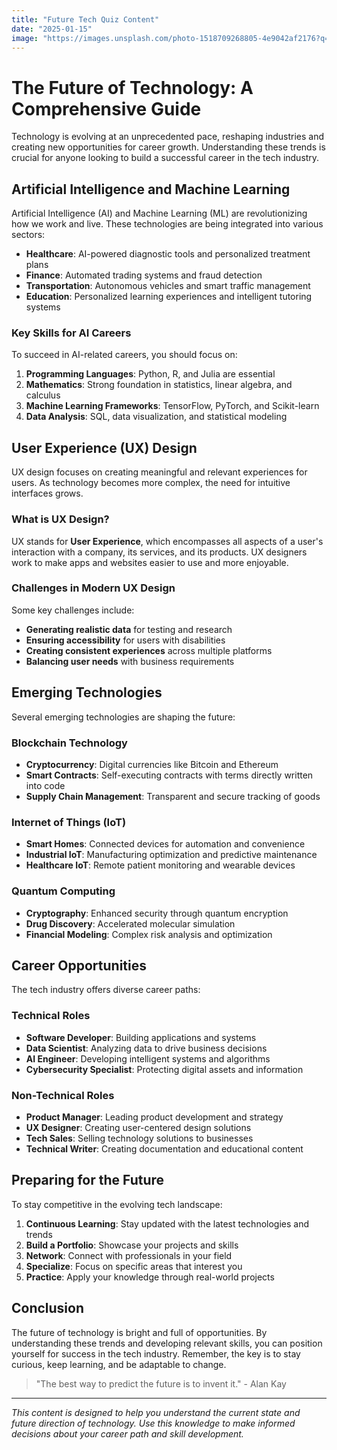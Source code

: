 ```yaml
---
title: "Future Tech Quiz Content"
date: "2025-01-15"
image: "https://images.unsplash.com/photo-1518709268805-4e9042af2176?q=80&w=2025&auto=format&fit=crop&ixlib=rb-4.1.0&ixid=M3wxMjA3fDB8MHxwaG90by1wYWdlfHx8fGVufDB8fHx8fA%3D%3D"
---
```


# The Future of Technology: A Comprehensive Guide

Technology is evolving at an unprecedented pace, reshaping industries and creating new opportunities for career growth. Understanding these trends is crucial for anyone looking to build a successful career in the tech industry.

## Artificial Intelligence and Machine Learning

Artificial Intelligence (AI) and Machine Learning (ML) are revolutionizing how we work and live. These technologies are being integrated into various sectors:

- **Healthcare**: AI-powered diagnostic tools and personalized treatment plans
- **Finance**: Automated trading systems and fraud detection
- **Transportation**: Autonomous vehicles and smart traffic management
- **Education**: Personalized learning experiences and intelligent tutoring systems

### Key Skills for AI Careers

To succeed in AI-related careers, you should focus on:

1. **Programming Languages**: Python, R, and Julia are essential
2. **Mathematics**: Strong foundation in statistics, linear algebra, and calculus
3. **Machine Learning Frameworks**: TensorFlow, PyTorch, and Scikit-learn
4. **Data Analysis**: SQL, data visualization, and statistical modeling

## User Experience (UX) Design

UX design focuses on creating meaningful and relevant experiences for users. As technology becomes more complex, the need for intuitive interfaces grows.

### What is UX Design?

UX stands for **User Experience**, which encompasses all aspects of a user's interaction with a company, its services, and its products. UX designers work to make apps and websites easier to use and more enjoyable.

### Challenges in Modern UX Design

Some key challenges include:

- **Generating realistic data** for testing and research
- **Ensuring accessibility** for users with disabilities
- **Creating consistent experiences** across multiple platforms
- **Balancing user needs** with business requirements

## Emerging Technologies

Several emerging technologies are shaping the future:

### Blockchain Technology
- **Cryptocurrency**: Digital currencies like Bitcoin and Ethereum
- **Smart Contracts**: Self-executing contracts with terms directly written into code
- **Supply Chain Management**: Transparent and secure tracking of goods

### Internet of Things (IoT)
- **Smart Homes**: Connected devices for automation and convenience
- **Industrial IoT**: Manufacturing optimization and predictive maintenance
- **Healthcare IoT**: Remote patient monitoring and wearable devices

### Quantum Computing
- **Cryptography**: Enhanced security through quantum encryption
- **Drug Discovery**: Accelerated molecular simulation
- **Financial Modeling**: Complex risk analysis and optimization

## Career Opportunities

The tech industry offers diverse career paths:

### Technical Roles
- **Software Developer**: Building applications and systems
- **Data Scientist**: Analyzing data to drive business decisions
- **AI Engineer**: Developing intelligent systems and algorithms
- **Cybersecurity Specialist**: Protecting digital assets and information

### Non-Technical Roles
- **Product Manager**: Leading product development and strategy
- **UX Designer**: Creating user-centered design solutions
- **Tech Sales**: Selling technology solutions to businesses
- **Technical Writer**: Creating documentation and educational content

## Preparing for the Future

To stay competitive in the evolving tech landscape:

1. **Continuous Learning**: Stay updated with the latest technologies and trends
2. **Build a Portfolio**: Showcase your projects and skills
3. **Network**: Connect with professionals in your field
4. **Specialize**: Focus on specific areas that interest you
5. **Practice**: Apply your knowledge through real-world projects

## Conclusion

The future of technology is bright and full of opportunities. By understanding these trends and developing relevant skills, you can position yourself for success in the tech industry. Remember, the key is to stay curious, keep learning, and be adaptable to change.

> "The best way to predict the future is to invent it." - Alan Kay

---

*This content is designed to help you understand the current state and future direction of technology. Use this knowledge to make informed decisions about your career path and skill development.*
